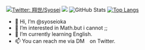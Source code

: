 [![Twitter: 翔世/Syosei](https://img.shields.io/twitter/follow/mizugamiaqua?style=social)](https://twitter.com/mizugamiaqua)
![](https://github-profile-summary-cards.vercel.app/api/cards/profile-details?username=syoseioka&theme=vue)
![GitHub Stats](https://github-readme-stats.vercel.app/api?username=syoseioka&show_icons=true)
[![Top Langs](https://github-readme-stats.vercel.app/api/top-langs/?username=syoseioka&layout=compact)](https://github.com/anuraghazra/github-readme-stats)

- 👋 Hi, I’m @syoseioka
- 👀 I’m interested in Math.but i cannot ;;
- 🌱 I’m currently learning English. 
- 📫 You can reach me via DM　on Twitter.

<!---
syoseioka/syoseioka is a ✨ special ✨ repository because its `README.md` (this file) appears on your GitHub profile.
You can click the Preview link to take a look at your changes.
--->
